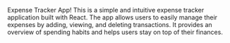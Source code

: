 Expense Tracker App! This is a simple and intuitive expense tracker application built with React. The app allows users to easily manage their expenses by adding, viewing, and deleting transactions. It provides an overview of spending habits and helps users stay on top of their finances.
